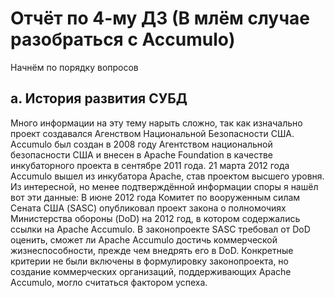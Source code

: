 # Отчёт по 4-му ДЗ (В млём случае разобраться с Accumulo)

Начнём по порядку вопросов

## a. История развития СУБД

Много информации на эту тему нарыть сложно, так как изначально проект создавался Агенством Национальной Безопасности США. Accumulo был создан в 2008 году Агентством национальной безопасности США и внесен в Apache Foundation в качестве инкубаторного проекта в сентябре 2011 года.
21 марта 2012 года Accumulo вышел из инкубатора Apache, став проектом высшего уровня. Из интересной, но менее подтверждённой информации споры я нашёл вот эти данные:
В июне 2012 года Комитет по вооруженным силам Сената США (SASC) опубликовал проект закона о полномочиях Министерства обороны (DoD) на 2012 год, в котором содержались ссылки на Apache Accumulo. В законопроекте SASC требовал от DoD оценить, сможет ли Apache Accumulo достичь коммерческой жизнеспособности, прежде чем внедрять его в DoD. Конкретные критерии не были включены в формулировку законопроекта, но создание коммерческих организаций, поддерживающих Apache Accumulo, могло считаться фактором успеха.
